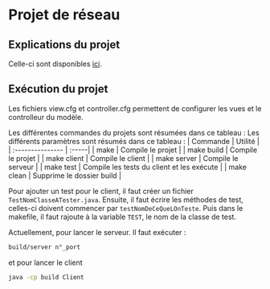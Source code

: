 # Projet de réseau
## Explications du projet
Celle-ci sont disponibles [ici](https://docs.google.com/document/d/1MzZG0qDfVr8U50v8X79yvaPfToj8Yz4DwiGg3swl1kk/edit).

## Exécution du projet 

Les fichiers view.cfg et controller.cfg permettent de configurer les vues et le controlleur du modèle. 

Les différentes commandes du projets sont résumées dans ce tableau : 
Les différents paramètres sont résumés dans ce tableau :
| Commande  |  Utilité |
| :--------------- | :-----|
| make  |     Compile le projet |
| make build  |     Compile le projet |
| make client  |     Compile le client |
| make server  |   Compile le serveur |
| make test  |   Compile les tests du client et les exécute |
| make clean  |   Supprime le dossier build |


Pour ajouter un test pour le client, il faut créer un fichier `TestNomClasseATester.java`. 
Ensuite, il faut écrire les méthodes de test, celles-ci doivent commencer par `testNomDeCeQueLOnTeste`. 
Puis dans le makefile, il faut rajoute à la variable `TEST`, le nom de la classe de test. 

Actuellement, pour lancer le serveur. Il faut exécuter : 
```Bash
build/server n°_port
```
et pour lancer le client 
```Bash 
java -cp build Client
```

